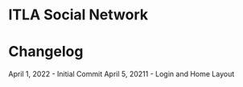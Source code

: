 # ITLA Social Network 

# Changelog
April 1, 2022 - Initial Commit
April 5, 20211 - Login and Home Layout